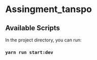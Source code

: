 # Assingment_tanspo

## Available Scripts

In the project directory, you can run:

### `yarn run start:dev`
